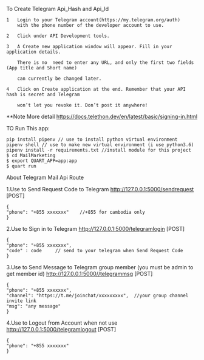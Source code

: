 To Create Telegram Api_Hash and Api_Id

    1   Login to your Telegram account(https://my.telegram.org/auth)
        with the phone number of the developer account to use.

    2   Click under API Development tools.

    3   A Create new application window will appear. Fill in your application details.

        There is no  need to enter any URL, and only the first two fields (App title and Short name)

        can currently be changed later.

    4   Click on Create application at the end. Remember that your API hash is secret and Telegram

        won’t let you revoke it. Don’t post it anywhere!

**Note
    More detail  https://docs.telethon.dev/en/latest/basic/signing-in.html


TO Run This app:

    pip install pipenv // use to install python virtual environment
    pipenv shell // use to make new virtual environment (i use python3.6)
    pipenv install -r requirements.txt //install module for this project
    $ cd MailMarketing
    $ export QUART_APP=app:app
    $ quart run


About Telegram Mail Api Route

1.Use to Send Request Code to Telegram
    http://127.0.0.1:5000/sendrequest  [POST]

    {
	"phone": "+855 xxxxxxx"    //+855 for cambodia only
    }

2.Use to Sign in to Telegram
    http://127.0.0.1:5000/telegramlogin  [POST]

    {
	"phone": "+855 xxxxxxx",
	"code" : code     // send to your telegram when Send Request Code
    }

3.Use to Send Message to Telegram group member (you must be admin to get member id)
    http://127.0.0.1:5000//telegrammsg  [POST]

    {
	"phone": "+855 xxxxxxx",
	"channel": "https://t.me/joinchat/xxxxxxxxx",  //your group channel invite link
	"msg": "any message"
    }

4.Use to Logout from Account when not use
    http://127.0.0.1:5000/telegramlogout   [POST]

    {
	"phone": "+855 xxxxxxx"
    }